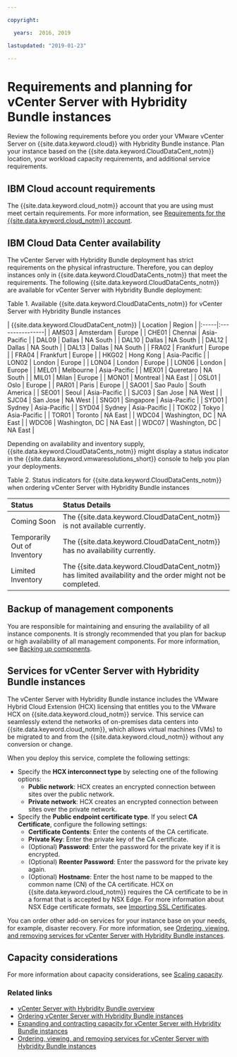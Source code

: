 ```yaml
---

copyright:

  years:  2016, 2019

lastupdated: "2019-01-23"

---
```


# Requirements and planning for vCenter Server with Hybridity Bundle instances

Review the following requirements before you order your VMware vCenter Server on {{site.data.keyword.cloud}} with Hybridity Bundle instance. Plan your instance based on the {{site.data.keyword.CloudDataCent_notm}} location, your workload capacity requirements, and additional service requirements.

## IBM Cloud account requirements

The {{site.data.keyword.cloud_notm}} account that you are using must meet certain requirements. For more information, see [Requirements for the {{site.data.keyword.cloud_notm}} account](/docs/services/vmwaresolutions/vmonic?topic=vmware-solutions-requirements-for-the-ibm-cloud-infrastructure-account).

## IBM Cloud Data Center availability

The vCenter Server with Hybridity Bundle deployment has strict requirements on the physical infrastructure. Therefore, you can deploy instances only in {{site.data.keyword.CloudDataCents_notm}} that meet the requirements. The following {{site.data.keyword.CloudDataCents_notm}} are available for vCenter Server with Hybridity Bundle deployment:

Table 1. Available {{site.data.keyword.CloudDataCents_notm}} for vCenter Server with Hybridity Bundle instances

| {{site.data.keyword.CloudDataCent_notm}} | Location | Region |
|:-----|:----------------|
| AMS03 | Amsterdam | Europe |
| CHE01 | Chennai | Asia-Pacific |
| DAL09 | Dallas | NA South |
| DAL10 | Dallas | NA South |
| DAL12 | Dallas | NA South |
| DAL13 | Dallas | NA South |
| FRA02 | Frankfurt | Europe |
| FRA04 | Frankfurt | Europe |
| HKG02 | Hong Kong | Asia-Pacific |
| LON02 | London | Europe |
| LON04 | London | Europe |
| LON06 | London | Europe |
| MEL01 | Melbourne | Asia-Pacific |
| MEX01 | Queretaro | NA South |
| MIL01 | Milan | Europe |
| MON01 | Montreal | NA East |
| OSL01 | Oslo | Europe |
| PAR01 | Paris | Europe |
| SAO01 | Sao Paulo | South America |
| SEO01 | Seoul | Asia-Pacific |
| SJC03 | San Jose | NA West |
| SJC04 | San Jose | NA West |
| SNG01 | Singapore | Asia-Pacific |
| SYD01 | Sydney | Asia-Pacific |
| SYD04 | Sydney | Asia-Pacific |
| TOK02 | Tokyo | Asia-Pacific |
| TOR01 | Toronto | NA East |
| WDC04 | Washington, DC | NA East |
| WDC06 | Washington, DC | NA East |
| WDC07 | Washington, DC | NA East |

Depending on availability and inventory supply, {{site.data.keyword.CloudDataCents_notm}} might display a status indicator in the {{site.data.keyword.vmwaresolutions_short}} console to help you plan your deployments.

Table 2. Status indicators for {{site.data.keyword.CloudDataCents_notm}} when ordering vCenter Server with Hybridity Bundle instances

| Status | Status Details |
|:------------------------------|:--------------------------------------------------|
| Coming Soon                   | The {{site.data.keyword.CloudDataCent_notm}} is not available currently. |
| Temporarily Out of Inventory  | The {{site.data.keyword.CloudDataCent_notm}} has no availability currently. |
| Limited Inventory             | The {{site.data.keyword.CloudDataCent_notm}} has limited availability and the order might not be completed. |

## Backup of management components

You are responsible for maintaining and ensuring the availability of all instance components. It is strongly recommended that you plan for backup or high availability of all management components. For more information, see [Backing up components](/docs/services/vmwaresolutions/archiref/solution?topic=vmware-solutions-backing-up-components).

## Services for vCenter Server with Hybridity Bundle instances

The vCenter Server with Hybridity Bundle instance includes the VMware Hybrid Cloud Extension (HCX) licensing that entitles you to the VMware HCX on {{site.data.keyword.cloud_notm}} service. This service can seamlessly extend the networks of on-premises data centers into {{site.data.keyword.cloud_notm}}, which allows virtual machines (VMs) to be migrated to and from the {{site.data.keyword.cloud_notm}} without any conversion or change.

When you deploy this service, complete the following settings:
* Specify the **HCX interconnect type** by selecting one of the following options:
  * **Public network**: HCX creates an encrypted connection between sites over the public network.
  * **Private network**: HCX creates an encrypted connection between sites over the private network.
* Specify the **Public endpoint certificate type**. If you select **CA Certificate**, configure the following settings:
  * **Certificate Contents**: Enter the contents of the CA certificate.
  * **Private Key**: Enter the private key of the CA certificate.
  * (Optional) **Password**: Enter the password for the private key if it is encrypted.
  * (Optional) **Reenter Password**: Enter the password for the private key again.
  * (Optional) **Hostname**: Enter the host name to be mapped to the common name (CN) of the CA certificate. HCX on {{site.data.keyword.cloud_notm}} requires the CA certificate to be in a format that is accepted by NSX Edge. For more information about NSX Edge certificate formats, see [Importing SSL Certificates](https://docs.vmware.com/en/VMware-NSX-for-vSphere/6.3/com.vmware.nsx.admin.doc/GUID-19D3A4FD-DF17-43A3-9343-25EE28273BC6.html).

You can order other add-on services for your instance base on your needs, for example, disaster recovery. For more information, see [Ordering, viewing, and removing services for vCenter Server with Hybridity Bundle instances](/docs/services/vmwaresolutions/vcenter?topic=vmware-solutions-ordering-viewing-and-removing-services-for-vcenter-server-with-hybridity-bundle-instances).

## Capacity considerations

For more information about capacity considerations, see [Scaling capacity](/docs/services/vmwaresolutions/archiref/solution?topic=vmware-solutions-scaling-capacity).

### Related links

* [vCenter Server with Hybridity Bundle overview](/docs/services/vmwaresolutions/vcenter?topic=vmware-solutions-vcenter-server-with-hybridity-bundle-overview)
* [Ordering vCenter Server with Hybridity Bundle instances](/docs/services/vmwaresolutions/vcenter?topic=vmware-solutions-ordering-vcenter-server-with-hybridity-bundle-instances)
* [Expanding and contracting capacity for vCenter Server with Hybridity Bundle instances](/docs/services/vmwaresolutions/vcenter?topic=vmware-solutions-expanding-and-contracting-capacity-for-vcenter-server-with-hybridity-bundle-instances)
* [Ordering, viewing, and removing services for vCenter Server with Hybridity Bundle instances](/docs/services/vmwaresolutions/vcenter?topic=vmware-solutions-ordering-viewing-and-removing-services-for-vcenter-server-with-hybridity-bundle-instances)
